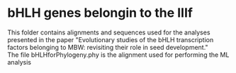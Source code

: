 # bHLH genes belongin to the IIIf
This folder contains alignments and sequences used for the analyses presented in the paper "Evolutionary studies of the bHLH transcription factors belonging to MBW: revisiting their role in seed development."  
The file bHLHforPhylogeny.phy is the alignment used for performing the ML analysis 
